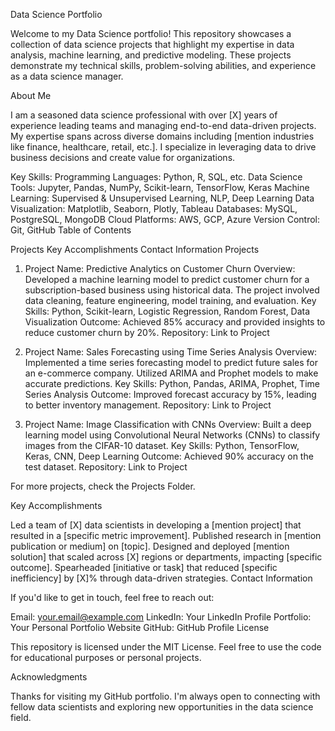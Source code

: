Data Science Portfolio

Welcome to my Data Science portfolio! This repository showcases a collection of data science projects that highlight my expertise in data analysis, machine learning, and predictive modeling. These projects demonstrate my technical skills, problem-solving abilities, and experience as a data science manager.

About Me

I am a seasoned data science professional with over [X] years of experience leading teams and managing end-to-end data-driven projects. My expertise spans across diverse domains including [mention industries like finance, healthcare, retail, etc.]. I specialize in leveraging data to drive business decisions and create value for organizations.

Key Skills:
Programming Languages: Python, R, SQL, etc.
Data Science Tools: Jupyter, Pandas, NumPy, Scikit-learn, TensorFlow, Keras
Machine Learning: Supervised & Unsupervised Learning, NLP, Deep Learning
Data Visualization: Matplotlib, Seaborn, Plotly, Tableau
Databases: MySQL, PostgreSQL, MongoDB
Cloud Platforms: AWS, GCP, Azure
Version Control: Git, GitHub
Table of Contents

Projects
Key Accomplishments
Contact Information
Projects

1. Project Name: Predictive Analytics on Customer Churn
Overview: Developed a machine learning model to predict customer churn for a subscription-based business using historical data. The project involved data cleaning, feature engineering, model training, and evaluation.
Key Skills: Python, Scikit-learn, Logistic Regression, Random Forest, Data Visualization
Outcome: Achieved 85% accuracy and provided insights to reduce customer churn by 20%.
Repository: Link to Project

2. Project Name: Sales Forecasting using Time Series Analysis
Overview: Implemented a time series forecasting model to predict future sales for an e-commerce company. Utilized ARIMA and Prophet models to make accurate predictions.
Key Skills: Python, Pandas, ARIMA, Prophet, Time Series Analysis
Outcome: Improved forecast accuracy by 15%, leading to better inventory management.
Repository: Link to Project

3. Project Name: Image Classification with CNNs
Overview: Built a deep learning model using Convolutional Neural Networks (CNNs) to classify images from the CIFAR-10 dataset.
Key Skills: Python, TensorFlow, Keras, CNN, Deep Learning
Outcome: Achieved 90% accuracy on the test dataset.
Repository: Link to Project

For more projects, check the Projects Folder.

Key Accomplishments

Led a team of [X] data scientists in developing a [mention project] that resulted in a [specific metric improvement].
Published research in [mention publication or medium] on [topic].
Designed and deployed [mention solution] that scaled across [X] regions or departments, impacting [specific outcome].
Spearheaded [initiative or task] that reduced [specific inefficiency] by [X]% through data-driven strategies.
Contact Information

If you'd like to get in touch, feel free to reach out:

Email: your.email@example.com
LinkedIn: Your LinkedIn Profile
Portfolio: Your Personal Portfolio Website
GitHub: GitHub Profile
License

This repository is licensed under the MIT License. Feel free to use the code for educational purposes or personal projects.

Acknowledgments

Thanks for visiting my GitHub portfolio. I'm always open to connecting with fellow data scientists and exploring new opportunities in the data science field.

